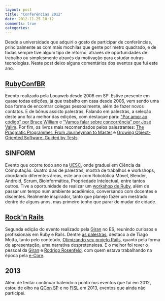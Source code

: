 ```yaml
---
layout: post
title: "Conferências 2012"
date: 2012-11-25 18:12
comments: true
categories: 
---
```


[RubyConfBR]:http://rubyconf.com.br/
[rubyconf-palestras]:http://www.eventials.com/rubyconfbr2012
[palestra-bruce]:http://www.eventials.com/rubyconfbr2012/recorded/M2UzZTJkMzY2MzdiNTg2NTUxNWM1MzI3NWY1YjRhMzYjIzEyODQ_3D
[palestra-jose]:http://www.eventials.com/rubyconfbr2012/recorded/M2UzZTJkMzY2MzdiNTg2NTUxNWM1MzI3NWY1YjRhMzYjIzEyOTk_3D
[pragmatic-programmer]:http://amzn.to/TXGI7x
[GOOS]:http://amzn.to/TeJeHJ
[UESC]:http://uesc.br/
[ruby-sinform]:http://roberto.github.com/ruby-sinform-2012/
[Rock'n Rails]:http://www.rockandrails.com.br/
[Giran]:http://giran.com.br/
[rockrails-palestras]:http://www.rockandrails.com.br/post/6
[palestra-tiago]:http://www.slideshare.net/timotta/melhorando-a-performance-do-seu-projeto-em-rails
[e-Core]:http://www.ecore.com.br/
[rodrigo]:http://rosenfeld.herokuapp.com/
[QCon SP]:http://qconsp.com/
[FISL]:http://softwarelivre.org/fisl13/


Desde a universidade que adquiri o gosto de participar de conferências, principalmente as com mais mochilas que gente por metro quadrado, e de todas sempre tive algum tipo de retorno, através de oportunidades de trabalho ou simplesmente através da motivação para estudar outras tecnologias. Neste post deixo alguns comentários dos eventos que fui este ano.

<!-- more -->

## [RubyConfBR]

Evento realizado pela Locaweb desde 2008 em SP. Estive presente em quase todas edições, já que trabalho em casa desde 2006, vem sendo uma boa forma de encontrar colegas pessoalmente, além de fazer novos contatos. E de bônus assisto palestras. Falando em palestras, a seleção deste ano foi a melhor das edições, com destaque para: ["Por amor ao código" por Bruce William][palestra-bruce] e ["Vamos falar sobre concorrência" por José Valim][palestra-jose]. Por fim, os livros mais recomendados pelos palestrantes: [The Pragmatic Programmer: From Journeyman to Master][pragmatic-programmer] e [Growing Object-Oriented Software, Guided by Tests][GOOS].

## SINFORM

Evento que ocorre todo ano na [UESC], onde graduei em Ciência da Computação. Quatro dias de palestras, mostra de trabalhos e workshops, abordando diferentes áreas, este ano com Robotótica Móvel, Blender, Android, Scrum, Bioinformática, Propriedade Intelectual, entre tantos outros. Tive a oportunidade de realizar um [workshop de Ruby][ruby-sinform], além de passar um tempo num ambiente acadêmico, conversando com docentes e discentes. Realmente inspirador, tanto que planejo fazer um mestrado dentro de alguns anos, mas primeiro tenho que parar de mudar de cidade.

## [Rock'n Rails]

Segunda edição do evento realizado pela [Giran] no ES, reunindo curiosos e profissionais em Ruby e Rails. Dentre [as palestras][rockrails-palestras], destaco a de Tiago Motta, tanto pelo conteúdo, [Otimizando seu projeto Rails][palestra-tiago], quanto pela forma de apresentação, uma narrativa despretensiosa. E o melhor foi rever o pessoal da [Giran] e [Rodrigo Rosenfeld][rodrigo], com quem estava trabalhando na época pela [e-Core].

## 2013

Além de tentar continuar batendo o ponto nos eventos que fui em 2012, estou de olho na [QCon SP] e no [FISL] em 2013, eventos que ainda não participei.
